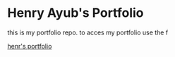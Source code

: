 <h1> Henry Ayub's Portfolio </h1>
<p> this is my portfolio repo. to acces my portfolio 
    use the f
</p>
<a href="https://henry-ayub.netlify.app" target="_blank">henr's portfolio</a>

